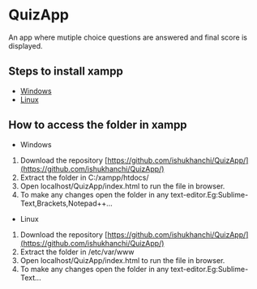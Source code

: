 # QuizApp
An app where mutiple choice questions are answered and final score is displayed.

## Steps to install xampp
* [Windows](https://www.wikihow.com/Install-XAMPP-for-Windows)
* [Linux](https://www.wikihow.com/Install-XAMPP-on-Linux)

## How to access the folder in xampp

* Windows<br>
1. Download the repository [https://github.com/ishukhanchi/QuizApp/](https://github.com/ishukhanchi/QuizApp/)
1. Extract the folder in C:/xampp/htdocs/
1. Open localhost/QuizApp/index.html to run the file in browser.
1. To make any changes open the folder in any text-editor.Eg:Sublime-Text,Brackets,Notepad++...

* Linux<br>
1. Download the repository [https://github.com/ishukhanchi/QuizApp/](https://github.com/ishukhanchi/QuizApp/)
1. Extract the folder in /etc/var/www
1. Open localhost/QuizApp/index.html to run the file in browser.
1. To make any changes open the folder in any text-editor.Eg:Sublime-Text...


